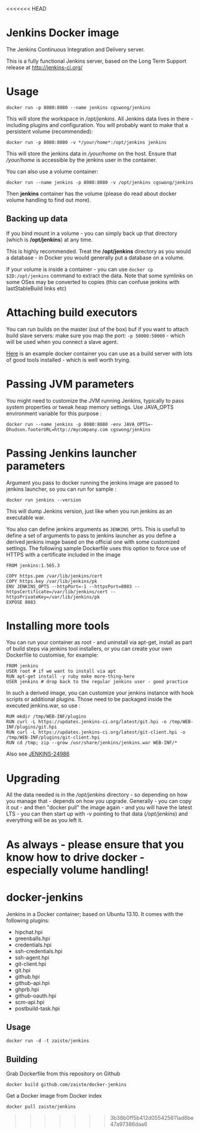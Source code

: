 <<<<<<< HEAD
# Jenkins Docker image

The Jenkins Continuous Integration and Delivery server.

This is a fully functional Jenkins server, based on the Long Term Support release at http://jenkins-ci.org/

# Usage

```
docker run -p 8080:8080 --name jenkins cgswong/jenkins
```

This will store the workspace in */opt/jenkins*. All Jenkins data lives in there - including plugins and configuration.
You will probably want to make that a persistent volume (recommended):

```
docker run -p 8080:8080 -v */your/home*:/opt/jenkins jenkins
```

This will store the jenkins data in */your/home* on the host.
Ensure that */your/home* is accessible by the jenkins user in the container.


You can also use a volume container:

```
docker run --name jenkins -p 8080:8080 -v /opt/jenkins cgswong/jenkins
```

Then **jenkins** container has the volume (please do read about docker volume handling to find out more).

## Backing up data

If you bind mount in a volume - you can simply back up that directory
(which is **/opt/jenkins**) at any time.

This is highly recommended. Treat the **/opt/jenkins** directory as you would a database - in Docker you would generally put a database on a volume.

If your volume is inside a container - you can use ```docker cp $ID:/opt/jenkins``` command to extract the data.
Note that some symlinks on some OSes may be converted to copies (this can confuse jenkins with lastStableBuild links etc)

# Attaching build executors

You can run builds on the master (out of the box) buf if you want to attach build slave servers: make sure you map the port: ```-p 50000:50000``` - which will be used when you connect a slave agent.

[Here](https://registry.hub.docker.com/u/maestrodev/build-agent/) is an example docker container you can use as a build server with lots of good tools installed - which is well worth trying.

# Passing JVM parameters

You might need to customize the JVM running Jenkins, typically to pass system properties or tweak heap memory settings. Use JAVA_OPTS environment 
variable for this purpose :

```
docker run --name jenkins -p 8080:8080 -env JAVA_OPTS=-Dhudson.footerURL=http://mycompany.com cgswong/jenkins
```

# Passing Jenkins launcher parameters

Argument you pass to docker running the jenkins image are passed to jenkins launcher, so you can run for sample :
```
docker run jenkins --version
```
This will dump Jenkins version, just like when you run jenkins as an executable war.

You also can define jenkins arguments as `JENKINS_OPTS`. This is usefull to define a set of arguments to pass to jenkins launcher as you
define a derived jenkins image based on the official one with some customized settings. The following sample Dockerfile uses this option
to force use of HTTPS with a certificate included in the image

```
FROM jenkins:1.565.3

COPY https.pem /var/lib/jenkins/cert
COPY https.key /var/lib/jenkins/pk
ENV JENKINS_OPTS --httpPort=-1 --httpsPort=8083 --httpsCertificate=/var/lib/jenkins/cert --httpsPrivateKey=/var/lib/jenkins/pk
EXPOSE 8083
```

# Installing more tools

You can run your container as root - and uninstall via apt-get, install as part of build steps via jenkins tool installers, or you can create your own Dockerfile to customise, for example: 

```
FROM jenkins
USER root # if we want to install via apt
RUN apt-get install -y ruby make more-thing-here
USER jenkins # drop back to the regular jenkins user - good practice
```

In such a derived image, you can customize your jenkins instance with hook scripts or additional plugins. 
Those need to be packaged inside the executed jenkins.war, so use :

```
RUM mkdir /tmp/WEB-INF/plugins
RUN curl -L https://updates.jenkins-ci.org/latest/git.hpi -o /tmp/WEB-INF/plugins/git.hpi
RUN curl -L https://updates.jenkins-ci.org/latest/git-client.hpi -o /tmp/WEB-INF/plugins/git-client.hpi
RUN cd /tmp; zip --grow /usr/share/jenkins/jenkins.war WEB-INF/* 
```

Also see [JENKINS-24986](https://issues.jenkins-ci.org/browse/JENKINS-24986)


# Upgrading

All the data needed is in the */opt/jenkins* directory - so depending on how you manage that - depends on how you upgrade. Generally - you can copy it out - and then "docker pull" the image again - and you will have the latest LTS - you can then start up with -v pointing to that data (*/opt/jenkins*) and everything will be as you left it.

As always - please ensure that you know how to drive docker - especially volume handling!
=======
docker-jenkins
==============

Jenkins in a Docker container; based on Ubuntu 13.10. It comes with the
following plugins:

 * hipchat.hpi
 * greenballs.hpi
 * credentials.hpi
 * ssh-credentials.hpi
 * ssh-agent.hpi
 * git-client.hpi
 * git.hpi
 * github.hpi
 * github-api.hpi
 * ghprb.hpi
 * github-oauth.hpi
 * scm-api.hpi
 * postbuild-task.hpi

Usage
-----

    docker run -d -t zaiste/jenkins

Building
--------

Grab Dockerfile from this repository on Github

    docker build github.com/zaiste/docker-jenkins

Get a Docker image from Docker index

    docker pull zaiste/jenkins


>>>>>>> 3b38b0ff5b412d055425611ad8be47a97386daa6
